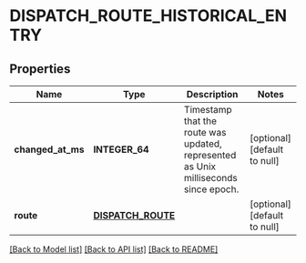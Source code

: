 # DISPATCH_ROUTE_HISTORICAL_ENTRY

## Properties
Name | Type | Description | Notes
------------ | ------------- | ------------- | -------------
**changed_at_ms** | **INTEGER_64** | Timestamp that the route was updated, represented as Unix milliseconds since epoch. | [optional] [default to null]
**route** | [**DISPATCH_ROUTE**](DispatchRoute.md) |  | [optional] [default to null]

[[Back to Model list]](../README.md#documentation-for-models) [[Back to API list]](../README.md#documentation-for-api-endpoints) [[Back to README]](../README.md)


